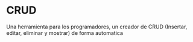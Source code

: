 # CRUD
Una herramienta para los programadores, 
un creador de CRUD (Insertar, editar, eliminar y mostrar) de forma automatica
